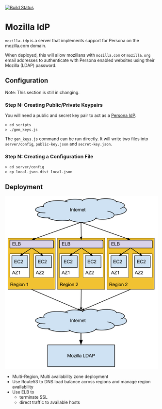 [![Build Status](https://travis-ci.org/mozilla/vinz-clortho.png?branch=unit-tests)](https://travis-ci.org/mozilla/vinz-clortho)

# Mozilla IdP

``mozilla-idp`` is a server that implements support for Persona on the mozilla.com domain.

When deployed, this will allow mozillans with `mozilla.com` or `mozilla.org` email addresses
to authenticate with Persona enabled websites using their Mozilla (LDAP) password.

## Configuration

Note: This section is still in changing. 

### Step N: Creating Public/Private Keypairs

You will need a public and secret key pair to act as a 
[Persona IdP](https://developer.mozilla.org/en-US/docs/Persona/Implementing_a_Persona_IdP). 

    > cd scripts
    > ./gen_keys.js

The `gen_keys.js` command can be run directly. It will write two files into `server/config`, 
`public-key.json` and `secret-key.json`.

### Step N: Creating a Configuration File 

    > cd server/config
    > cp local.json-dist local.json

## Deployment 

![Deployment Diagram](./docs/aws-infrastructure.png)

* Multi-Region, Multi availability zone deployment
* Use Route53 to DNS load balance across regions and manage region availability
* Use ELB to 
    * terminate SSL 
    * direct traffic to available hosts



